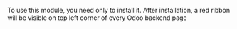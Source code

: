 To use this module, you need only to install it. After installation, a
red ribbon will be visible on top left corner of every Odoo backend page
